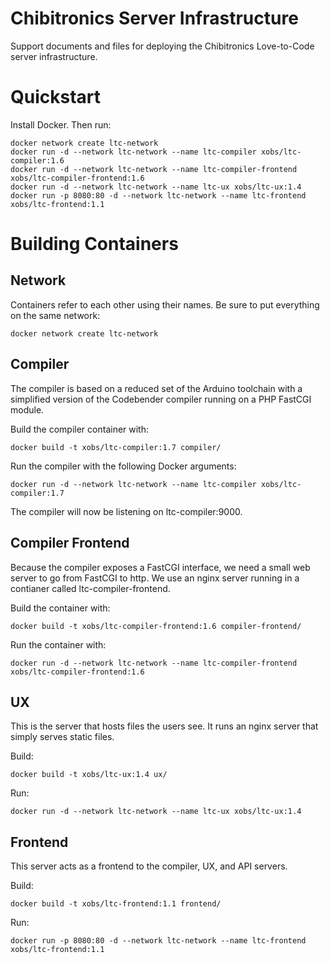 Chibitronics Server Infrastructure
===========================

Support documents and files for deploying the Chibitronics Love-to-Code
server infrastructure.


Quickstart
==========

Install Docker.  Then run:

    docker network create ltc-network
    docker run -d --network ltc-network --name ltc-compiler xobs/ltc-compiler:1.6
    docker run -d --network ltc-network --name ltc-compiler-frontend xobs/ltc-compiler-frontend:1.6
    docker run -d --network ltc-network --name ltc-ux xobs/ltc-ux:1.4
    docker run -p 8080:80 -d --network ltc-network --name ltc-frontend xobs/ltc-frontend:1.1


Building Containers
===================


Network
-------

Containers refer to each other using their names.  Be sure to put everything on the same network:

    docker network create ltc-network

Compiler
--------

The compiler is based on a reduced set of the Arduino toolchain with a simplified version of the Codebender compiler running on a PHP FastCGI module.

Build the compiler container with:

    docker build -t xobs/ltc-compiler:1.7 compiler/

Run the compiler with the following Docker arguments:

    docker run -d --network ltc-network --name ltc-compiler xobs/ltc-compiler:1.7

The compiler will now be listening on ltc-compiler:9000.


Compiler Frontend
-----------------

Because the compiler exposes a FastCGI interface, we need a small web server to go from FastCGI to http.  We use an nginx server running in a contianer called ltc-compiler-frontend.

Build the container with:

    docker build -t xobs/ltc-compiler-frontend:1.6 compiler-frontend/

Run the container with:

    docker run -d --network ltc-network --name ltc-compiler-frontend xobs/ltc-compiler-frontend:1.6

UX
------

This is the server that hosts files the users see.  It runs an nginx server that simply serves static files.

Build:

    docker build -t xobs/ltc-ux:1.4 ux/

Run:

    docker run -d --network ltc-network --name ltc-ux xobs/ltc-ux:1.4

Frontend
----------

This server acts as a frontend to the compiler, UX, and API servers.

 Build:

    docker build -t xobs/ltc-frontend:1.1 frontend/

 Run:

    docker run -p 8080:80 -d --network ltc-network --name ltc-frontend xobs/ltc-frontend:1.1
